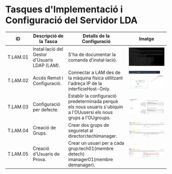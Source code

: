 # Tasques d'Implementació i Configuració del Servidor LDA

| ID       | Descripció de la Tasca                        | Detalls de la Configuració                                                                                          | Imatge                       |
| -------- | --------------------------------------------- | ------------------------------------------------------------------------------------------------------------------- | ---------------------------- |
| T.LAM.01 | Instal·lació del Gestor d'Usuaris LDAP (LAM). | S'ha de documentar la comanda d'instal·lació.                                                                       | ![4.1](../img/ldap-account-manager.png)
| T.LAM.02 | Accés Remot i Configuració.                   | Connectar a LAM des de la màquina física utilitzant l'adreça IP de la interfícieHost-Only.                          | ![4.2](../img/webapp1.png)
| T.LAM.03 | Configuració per defecte.                     | Establir la configuració predeterminada perquè els nous usuaris s'ubiquin a l'OUusersi els nous grups a l'OUgroups. | ![4.3](../img/webapp6.png)
| T.LAM.04 | Creació de Grups.                             | Crear dos grups de seguretat al directori:techimanager.                                                             | ![4.4](../img/webapp9.png)  ![4.4](../img/webapp10.png)
| T.LAM.05 | Creació d'Usuaris de Prova.                   | Crear un usuari per a cada grup:tech01(membre detech) imanager01(membre demanager).                                 | ![4.5](../img/webapp13.png)
